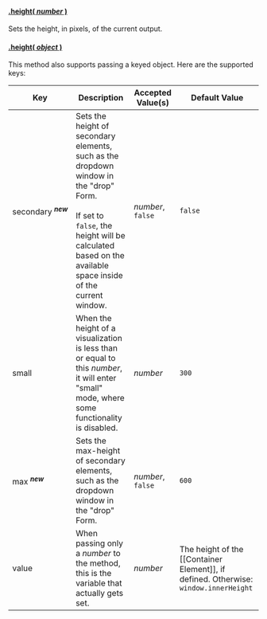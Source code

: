 #### <a name="number" href="#number">.height( *number* )</a>

Sets the height, in pixels, of the current output.

#### <a name="object" href="#object">.height( *object* )</a>

This method also supports passing a keyed object. Here are the supported keys:

| Key | Description | Accepted Value(s) | Default Value |
|---|---|---|---|
| secondary&nbsp;<sup>***new***</sup> | Sets the height of secondary elements, such as the dropdown window in the "drop" Form. <br><br> If set to ```false```, the height will be calculated based on the available space inside of the current window. | *number*, ```false``` | ```false``` |
| small | When the height of a visualization is less than or equal to this *number*, it will enter "small" mode, where some functionality is disabled. | *number* | ```300``` |
| max&nbsp;<sup>***new***</sup> | Sets the max-height of secondary elements, such as the dropdown window in the "drop" Form. | *number*, ```false``` | ```600``` |
| value | When passing only a *number* to the method, this is the variable that actually gets set. | *number* | The height of the [[Container Element]], if defined. Otherwise: ```window.innerHeight``` |
